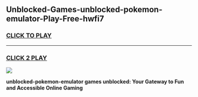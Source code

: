 
## Unblocked-Games-unblocked-pokemon-emulator-Play-Free-hwfi7
<h3>
<a href="https://premium76.site?title=unblocked-pokemon-emulator&ref=20M">CLICK TO PLAY</a></h3>
<hr>

<h3>
<a href="https://premium76.site?title=unblocked-pokemon-emulator&ref=20M">CLICK 2 PLAY</a>
  
</h3>

<a href="https://premium76.site?title=unblocked-pokemon-emulator&ref=19M"><img src="https://clearcache.store/games.png"></a>


**unblocked-pokemon-emulator games unblocked: Your Gateway to Fun and Accessible Online Gaming**
